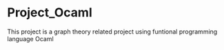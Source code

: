 # Project_Ocaml
This project is a graph theory related project using funtional programming language Ocaml
